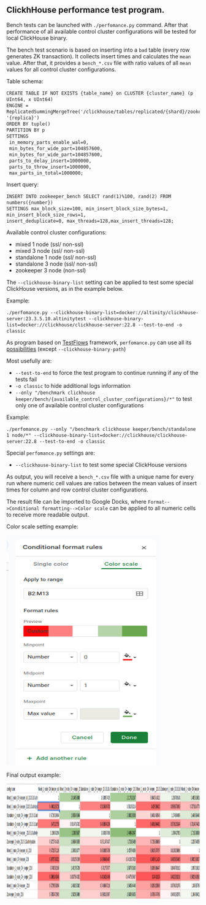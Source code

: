 ## ClickhHouse performance test program.

Bench tests can be launched with `./perfomance.py` command. After that performance of all available control cluster 
configurations will be tested for local ClickHouse binary. 

The bench test scenario is based on inserting into a `bad` table (every row generates ZK transaction). It collects 
insert times and calculates the `mean` value. After that, it provides a `bench_*.csv` file with ratio values of all 
`mean` values for all control cluster configurations.

Table schema:

```commandline
CREATE TABLE IF NOT EXISTS {table_name} on CLUSTER {cluster_name} (p UInt64, x UInt64)
ENGINE = ReplicatedSummingMergeTree('/clickhouse/tables/replicated/{shard}/zookeeper_bench', '{replica}')
ORDER BY tuple() 
PARTITION BY p 
SETTINGS 
 in_memory_parts_enable_wal=0,
 min_bytes_for_wide_part=104857600, 
 min_bytes_for_wide_part=104857600, 
 parts_to_delay_insert=1000000, 
 parts_to_throw_insert=1000000, 
 max_parts_in_total=1000000;
```

Insert query:

```commandline
INSERT INTO zookeeper_bench SELECT rand(1)%100, rand(2) FROM numbers({number}) 
SETTINGS max_block_size=100, min_insert_block_size_bytes=1, min_insert_block_size_rows=1, 
insert_deduplicate=0, max_threads=128,max_insert_threads=128;
```

Available control cluster configurations:

* mixed 1 node (ssl/ non-ssl)
* mixed 3 node (ssl/ non-ssl)
* standalone 1 node (ssl/ non-ssl)
* standalone 3 node (ssl/ non-ssl)
* zookeeper 3 node (non-ssl)


The `--clickhouse-binary-list` setting can be applied to test some special ClickHouse versions, as in the example below.

Example:
```commandline
./perfomance.py --clickhouse-binary-list=docker://altinity/clickhouse-server:23.3.5.10.altinitytest --clickhouse-binary-list=docker://clickhouse/clickhouse-server:22.8 --test-to-end -o classic
```

As program based on [TestFlows](https://testflows.com/) framework, `perfomance.py` can use all its
[possibilities](https://testflows.com/handbook/) (except `--clickhouse-binary-path`)

Most usefully are:

* `--test-to-end` to force the test program to continue running if any of the tests fail
* `-o classic` to hide additional logs information
* `--only "/benchmark clickhouse keeper/bench/{available_control_cluster_configurations}/*"` to test only one of available control cluster configurations

Example:

```commandline
./perfomance.py --only "/benchmark clickhouse keeper/bench/standalone 1 node/*" --clickhouse-binary-list=docker://clickhouse/clickhouse-server:22.8 --test-to-end -o classic

```

Special `perfomance.py` settings are:

* `--clickhouse-binary-list` to test some special ClickHouse versions



As output, you will receive a `bench_*.csv` file with a unique name for every run where numeric cell values are ratios 
between the mean values of insert times for column and row control cluster configurations.

The result file can be imported to Google Docks, where `Format-->Conditional formatting-->Color scale` can be applied 
to all numeric cells to receive more readable output.

Color scale setting example:

<img src="Color_scale.png" alt="Color scale img" width="400" height="600">

Final output example:

<img src="final_output.png" alt="final output img" width="1500" height="300">

